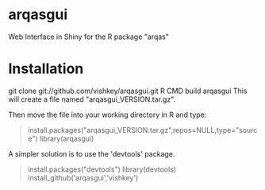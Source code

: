 arqasgui
========

Web Interface in Shiny for the R package "arqas"


Installation
============

git clone git://github.com/vishkey/arqasgui.git
R CMD build arqasgui
This will create a file named "arqasgui_VERSION.tar.gz".

Then move the file into your working directory in R and type:

> install.packages("arqasgui_VERSION.tar.gz",repos=NULL,type="source")
> library(arqasgui)

A simpler solution is to use the 'devtools' package.

> install.packages("devtools")
> library(devtools)
> install_github('arqasgui','vishkey')
